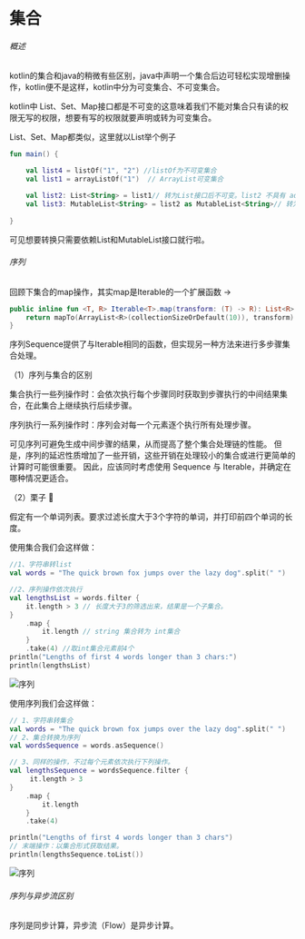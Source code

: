 # 集合

###### 概述

kotlin的集合和java的稍微有些区别，java中声明一个集合后边可轻松实现增删操作，kotlin便不是这样，kotlin中分为可变集合、不可变集合。

kotlin中 List、Set、Map接口都是不可变的这意味着我们不能对集合只有读的权限无写的权限，想要有写的权限就要声明或转为可变集合。


List、Set、Map都类似，这里就以List举个例子

```kotlin
fun main() {

    val list4 = listOf("1", "2") //listOf为不可变集合
    val list1 = arrayListOf("1")  // ArrayList可变集合

    val list2: List<String> = list1// 转为List接口后不可变。list2 不具有 add remove操作
    val list3: MutableList<String> = list2 as MutableList<String>// 转为MutableList接口后可变
    
}
```

可见想要转换只需要依赖List和MutableList接口就行啦。


###### 序列

回顾下集合的map操作，其实map是Iterable的一个扩展函数 ->

```kotlin
public inline fun <T, R> Iterable<T>.map(transform: (T) -> R): List<R> {
    return mapTo(ArrayList<R>(collectionSizeOrDefault(10)), transform)
}
```
序列Sequence<T>提供了与Iterable<T>相同的函数，但实现另一种方法来进行多步骤集合处理。


（1）序列与集合的区别

集合执行一些列操作时：会依次执行每个步骤同时获取到步骤执行的中间结果集合，在此集合上继续执行后续步骤。

序列执行一系列操作时：序列会对每一个元素逐个执行所有处理步骤。

可见序列可避免生成中间步骤的结果，从而提高了整个集合处理链的性能。 但是，序列的延迟性质增加了一些开销，这些开销在处理较小的集合或进行更简单的计算时可能很重要。 因此，应该同时考虑使用 Sequence 与 Iterable，并确定在哪种情况更适合。

（2）栗子 🌰

假定有一个单词列表。要求过滤长度大于3个字符的单词，并打印前四个单词的长度。

使用集合我们会这样做：

```kotlin
//1、字符串转list
val words = "The quick brown fox jumps over the lazy dog".split(" ")

//2、序列操作依次执行
val lengthsList = words.filter {
    it.length > 3 // 长度大于3的筛选出来，结果是一个子集合。
}
    .map {
        it.length // string 集合转为 int集合
    }
    .take(4) //取int集合元素前4个
println("Lengths of first 4 words longer than 3 chars:")
println(lengthsList)
```

![序列](https://gitee.com/sunnnydaydev/my-pictures/raw/master/github/kt/Iterable.png)

使用序列我们会这样做：

```kotlin
// 1、字符串转集合
val words = "The quick brown fox jumps over the lazy dog".split(" ")
// 2、集合转换为序列
val wordsSequence = words.asSequence()

// 3、同样的操作，不过每个元素依次执行下列操作。
val lengthsSequence = wordsSequence.filter {
     it.length > 3 
}
    .map { 
        it.length 
    }
    .take(4)

println("Lengths of first 4 words longer than 3 chars")
// 末端操作：以集合形式获取结果。
println(lengthsSequence.toList())
```

![序列](https://gitee.com/sunnnydaydev/my-pictures/raw/master/github/kt/Sequence.png)

###### 序列与异步流区别

序列是同步计算，异步流（Flow）是异步计算。




